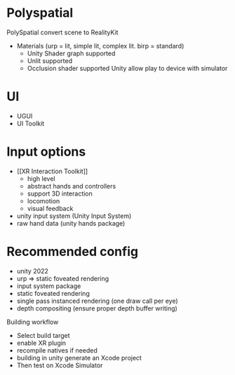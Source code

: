 # Polyspatial
PolySpatial convert scene to RealityKit
- Materials (urp  = lit, simple lit, complex lit. birp = standard)
	- Unity Shader graph supported
	- Unlit supported
	- Occlusion shader supported
Unity allow play to device with simulator
# UI
- UGUI
- UI Toolkit
# Input options
- [[XR Interaction Toolkit]]
  - high level
  - abstract hands and controllers
  - support 3D interaction
  - locomotion
  - visual feedback
- unity input system (Unity Input System)
- raw hand data (unity hands package)
# Recommended config 
- unity 2022
- urp ⇒ static foveated rendering
- input system package
- static foveated rendering
- single pass instanced rendering (one draw call per eye)
- depth compositing (ensure proper depth buffer writing)

Building workflow
- Select build target
- enable XR plugin
- recompile natives if needed
- building in unity generate an Xcode project
- Then test on Xcode Simulator